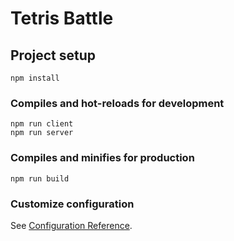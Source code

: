 # Tetris Battle

## Project setup
```
npm install
```

### Compiles and hot-reloads for development
```
npm run client
npm run server
```

### Compiles and minifies for production
```
npm run build
```

### Customize configuration
See [Configuration Reference](https://cli.vuejs.org/config/).
